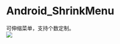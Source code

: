 # Android_ShrinkMenu
可伸缩菜单，支持个数定制。<br/>
![](https://github.com/xuzhitaosanta/Android_ShrinkMenu/blob/master/pic/ShrinkMenu.gif)